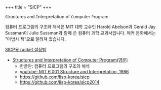 +++
title = "SICP"
+++

`S`tructures and `I`nterpretation of `C`omputer `P`rogram

컴퓨터 프로그램의 구조와 해석은 MIT 대학 교수인 Harold Abelson과 Gerald Jay Sussman이 Julie Sussman과 함께 쓴 컴퓨터 과학 교과서입니다. 해커 문화에서는 "마법사 책"으로 알려져 있습니다.

[SICP용 racket 설정법](https://docs.racket-lang.org/sicp-manual/)


- [Structures and Interpretation of Computer Program(영문)](https://mitp-content-server.mit.edu/books/content/sectbyfn/books_pres_0/6515/sicp.zip/index.html)
  - 한글판: 컴퓨터 프로그램의 구조와 해석
  - [youtube: MIT 6.001 Structure and Interpretation, 1986](https://www.youtube.com/playlist?list=PLE18841CABEA24090)
  - <https://github.com/lisp-korea/sicp>
  - <https://github.com/lisp-korea/sicp2014>

